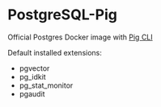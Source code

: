 # PostgreSQL-Pig

Official Postgres Docker image with [Pig CLI](https://github.com/pgsty/pig)

Default installed extensions:

- pgvector
- pg_idkit
- pg_stat_monitor
- pgaudit
